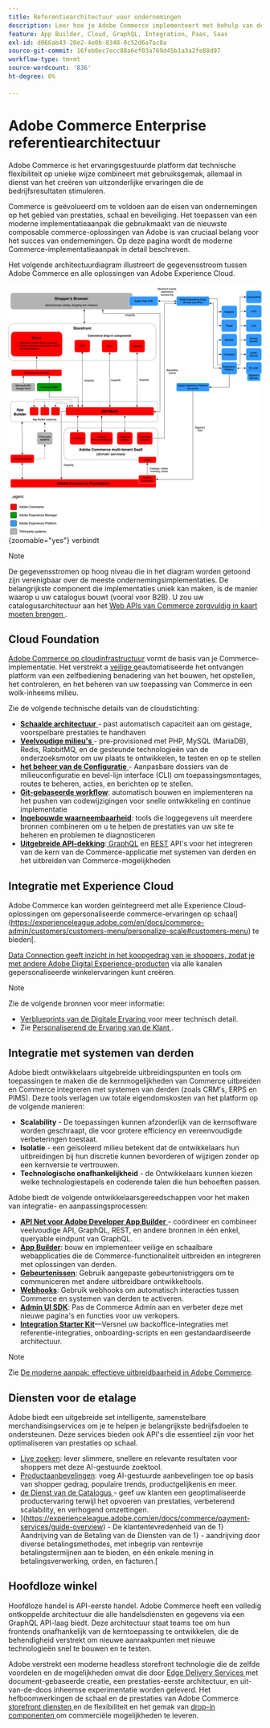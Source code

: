 ```yaml
---
title: Referentiearchitectuur voor ondernemingen
description: Leer hoe je Adobe Commerce implementeert met behulp van de nieuwste composable commerce-technologie van Adobe.
feature: App Builder, Cloud, GraphQL, Integration, Paas, Saas
exl-id: d066ab43-20e2-4e0b-8348-0c52d6a7ac8a
source-git-commit: 16feb8ec7ecc88a6ef03a769d45b1a3a2fe88d97
workflow-type: tm+mt
source-wordcount: '836'
ht-degree: 0%

---
```


# Adobe Commerce Enterprise referentiearchitectuur

Adobe Commerce is het ervaringsgestuurde platform dat technische flexibiliteit op unieke wijze combineert met gebruiksgemak, allemaal in dienst van het creëren van uitzonderlijke ervaringen die de bedrijfsresultaten stimuleren.

Commerce is geëvolueerd om te voldoen aan de eisen van ondernemingen op het gebied van prestaties, schaal en beveiliging. Het toepassen van een moderne implementatieaanpak die gebruikmaakt van de nieuwste composable commerce-oplossingen van Adobe is van cruciaal belang voor het succes van ondernemingen. Op deze pagina wordt de moderne Commerce-implementatieaanpak in detail beschreven.

Het volgende architectuurdiagram illustreert de gegevensstroom tussen Adobe Commerce en alle oplossingen van Adobe Experience Cloud.

![ Architecturaal diagram dat toont hoe Adobe Commerce met de oplossingen van Experience Cloud ](../../assets/playbooks/commerce-architecture-v3.svg){zoomable="yes"} verbindt

>[!NOTE]
>
>De gegevensstromen op hoog niveau die in het diagram worden getoond zijn verenigbaar over de meeste ondernemingsimplementaties. De belangrijkste component die implementaties uniek kan maken, is de manier waarop u uw catalogus bouwt (vooral voor B2B). U zou uw catalogusarchitectuur aan het [ Web APIs van Commerce zorgvuldig in kaart moeten brengen ](https://developer.adobe.com/commerce/webapi/get-started/).

## Cloud Foundation

[Adobe Commerce op cloudinfrastructuur](https://experienceleague.adobe.com/en/docs/commerce-cloud-service/user-guide/overview) vormt de basis van je Commerce-implementatie. Het verstrekt a [ veilige ](../../security-and-compliance/shared-responsibility.md) geautomatiseerde het ontvangen platform van een zelfbediening benadering van het bouwen, het opstellen, het controleren, en het beheren van uw toepassing van Commerce in een wolk-inheems milieu.

Zie de volgende technische details van de cloudstichting:

- [**Schaalde architectuur** ](https://experienceleague.adobe.com/en/docs/commerce-cloud-service/user-guide/architecture/scaled-architecture) - past automatisch capaciteit aan om gestage, voorspelbare prestaties te handhaven
- [**Veelvoudige milieu&#39;s** ](https://experienceleague.adobe.com/en/docs/commerce-cloud-service/user-guide/architecture/pro-architecture) - pre-provisioned met PHP, MySQL (MariaDB), Redis, RabbitMQ, en de gesteunde technologieën van de onderzoeksmotor om uw plaats te ontwikkelen, te testen en op te stellen
- [**het beheer van de Configuratie** ](https://experienceleague.adobe.com/en/docs/commerce-cloud-service/user-guide/configure/overview) - Aanpasbare dossiers van de milieuconfiguratie en bevel-lijn interface (CLI) om toepassingsmontages, routes te beheren, acties, en berichten op te stellen.
- [**Git-gebaseerde workflow**](https://experienceleague.adobe.com/en/docs/commerce-cloud-service/user-guide/architecture/pro-develop-deploy-workflow): automatisch bouwen en implementeren na het pushen van codewijzigingen voor snelle ontwikkeling en continue implementatie
- [**Ingebouwde waarneembaarheid**](https://experienceleague.adobe.com/en/docs/commerce-cloud-service/user-guide/monitor/performance): tools die loggegevens uit meerdere bronnen combineren om u te helpen de prestaties van uw site te beheren en problemen te diagnosticeren
- [**Uitgebreide API-dekking**](https://developer.adobe.com/commerce/webapi/get-started/):[ GraphQL](https://developer.adobe.com/commerce/webapi/graphql/) en [REST](https://developer.adobe.com/commerce/webapi/rest) API&#39;s voor het integreren van de kern van de Commerce-applicatie met systemen van derden en het uitbreiden van Commerce-mogelijkheden

## Integratie met Experience Cloud

Adobe Commerce kan worden geïntegreerd met alle Experience Cloud-oplossingen om gepersonaliseerde commerce-ervaringen op schaal](https://experienceleague.adobe.com/en/docs/commerce-admin/customers/customers-menu/personalize-scale#customers-menu) te bieden[.

[Data Connection geeft inzicht in het koopgedrag van je shoppers, zodat je met andere Adobe Digital Experience-producten](https://experienceleague.adobe.com/en/docs/commerce/data-connection/overview) via alle kanalen gepersonaliseerde winkelervaringen kunt creëren.

>[!NOTE]
>
>Zie de volgende bronnen voor meer informatie:
>
>- [ Verblueprints van de Digitale Ervaring ](https://experienceleague.adobe.com/en/docs/blueprints-learn/architecture/overview) voor meer technisch detail.
>- Zie [ Personaliserend de Ervaring van de Klant ](https://experienceleague.adobe.com/en/docs/events/the-skill-exchange-recordings/commerce/aug2024/personalization).


## Integratie met systemen van derden

Adobe biedt ontwikkelaars uitgebreide uitbreidingspunten en tools om toepassingen te maken die de kernmogelijkheden van Commerce uitbreiden en Commerce integreren met systemen van derden (zoals CRM&#39;s, ERPS en PIMS). Deze tools verlagen uw totale eigendomskosten van het platform op de volgende manieren:

- **Scalability** - De toepassingen kunnen afzonderlijk van de kernsoftware worden geschraapt, die voor grotere efficiency en vereenvoudigde verbeteringen toestaat.
- **Isolatie** - een geïsoleerd milieu betekent dat de ontwikkelaars hun uitbreidingen bij hun discretie kunnen bevorderen of wijzigen zonder op een kernversie te vertrouwen.
- **Technologische onafhankelijkheid** - de Ontwikkelaars kunnen kiezen welke technologiestapels en coderende talen die hun behoeften passen.

Adobe biedt de volgende ontwikkelaarsgereedschappen voor het maken van integratie- en aanpassingsprocessen:

- [**API Net voor Adobe Developer App Builder** ](https://developer.adobe.com/graphql-mesh-gateway/) - coördineer en combineer veelvoudige API, GraphQL, REST, en andere bronnen in één enkel, queryable eindpunt van GraphQL.
- [**App Builder**](https://developer.adobe.com/app-builder/docs/overview/): bouw en implementeer veilige en schaalbare webapplicaties die de Commerce-functionaliteit uitbreiden en integreren met oplossingen van derden.
- [**Gebeurtenissen**](https://developer.adobe.com/commerce/extensibility/events/): Gebruik aangepaste gebeurtenistriggers om te communiceren met andere uitbreidbare ontwikkeltools.
- [**Webhooks**](https://developer.adobe.com/commerce/extensibility/webhooks/): Gebruik webhooks om automatisch interacties tussen Commerce en systemen van derden te activeren.
- [**Admin UI SDK**](https://developer.adobe.com/commerce/extensibility/admin-ui-sdk/): Pas de Commerce Admin aan en verbeter deze met nieuwe pagina&#39;s en functies voor uw verkopers.
- [**Integration Starter Kit**](https://developer.adobe.com/commerce/extensibility/starter-kit/)—Versnel uw backoffice-integraties met referentie-integraties, onboarding-scripts en een gestandaardiseerde architectuur.

>[!NOTE]
>
>Zie [De moderne aanpak: effectieve uitbreidbaarheid in Adobe Commerce](https://experienceleague.adobe.com/en/docs/events/the-skill-exchange-recordings/commerce/aug2024/extensibility).

## Diensten voor de etalage

Adobe biedt een uitgebreide set intelligente, samenstelbare merchandisingservices om je te helpen je belangrijkste bedrijfsdoelen te ondersteunen. Deze services bieden ook API&#39;s die essentieel zijn voor het optimaliseren van prestaties op schaal.

- [Live zoeken](https://experienceleague.adobe.com/en/docs/commerce/live-search/overview): lever slimmere, snellere en relevante resultaten voor shoppers met deze AI-gestuurde zoektool.
- [Productaanbevelingen](https://experienceleague.adobe.com/en/docs/commerce/product-recommendations/overview): voeg AI-gestuurde aanbevelingen toe op basis van shopper gedrag, populaire trends, productgelijkenis en meer.
- [ de Dienst van de Catalogus ](https://experienceleague.adobe.com/en/docs/commerce/catalog-service/guide-overview) - geef uw klanten een geoptimaliseerde productervaring terwijl het opvoeren van prestaties, verbeterend scalability, en verhogend omzettingen.
- ](https://experienceleague.adobe.com/en/docs/commerce/payment-services/guide-overview) - De klantentevredenheid van de 1} Aandrijving van de Betaling van de Diensten van de 1} - aandrijving door diverse betalingsmethodes, met inbegrip van rentevrije betalingstermijnen aan te bieden, en één enkele mening in betalingsverwerking, orden, en facturen.[

## Hoofdloze winkel

Hoofdloze handel is API-eerste handel. Adobe Commerce heeft een volledig ontkoppelde architectuur die alle handelsdiensten en gegevens via een GraphQL API-laag biedt. Deze architectuur staat teams toe om hun frontends onafhankelijk van de kerntoepassing te ontwikkelen, die de behendigheid verstrekt om nieuwe aanraakpunten met nieuwe technologieën snel te bouwen en te testen.

Adobe verstrekt een moderne headless storefront technologie die de zelfde voordelen en de mogelijkheden omvat die door [ Edge Delivery Services ](https://www.aem.live/home) met document-gebaseerde creatie, een prestaties-eerste architectuur, en uit-van-de-doos inheemse experimentatie worden geleverd. Het hefboomwerkingen de schaal en de prestaties van Adobe Commerce [ storefront diensten ](#storefront-services) en de flexibiliteit en het gemak van [ drop-in componenten ](https://experienceleague.adobe.com/developer/commerce/storefront/) om commerciële mogelijkheden te leveren.

